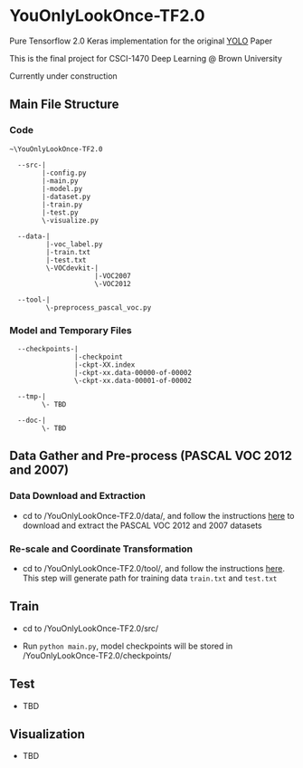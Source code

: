 # YouOnlyLookOnce-TF2.0
Pure Tensorflow 2.0 Keras implementation for the original [YOLO](https://arxiv.org/abs/1506.02640) Paper

This is the final project for CSCI-1470 Deep Learning @ Brown University

Currently under construction 

## Main File Structure
### Code
```
~\YouOnlyLookOnce-TF2.0

  --src-|
        |-config.py
        |-main.py
        |-model.py
        |-dataset.py
        |-train.py
        |-test.py
        \-visualize.py
        
  --data-|
         |-voc_label.py
         |-train.txt
         |-test.txt
         \-VOCdevkit-|
                     |-VOC2007
                     \-VOC2012
                     
  --tool-|
         \-preprocess_pascal_voc.py
```

### Model and Temporary Files
```
  --checkpoints-|
                |-checkpoint
                |-ckpt-XX.index
                |-ckpt-xx.data-00000-of-00002
                \-ckpt-xx.data-00001-of-00002
  
  --tmp-|
        \- TBD
  
  --doc-|
        \- TBD
```

## Data Gather and Pre-process (PASCAL VOC 2012 and 2007)

### Data Download and Extraction
* cd to /YouOnlyLookOnce-TF2.0/data/, and follow the instructions [here](https://github.com/LoveHRTF/YouOnlyLookOnce-TF2.0/blob/master/data/README.md) to download and extract the PASCAL VOC 2012 and 2007 datasets

### Re-scale and Coordinate Transformation
* cd to /YouOnlyLookOnce-TF2.0/tool/, and follow the instructions [here](https://github.com/LoveHRTF/YouOnlyLookOnce-TF2.0/blob/master/tool/README.md). This step will generate path for training data `train.txt` and `test.txt`

## Train

* cd to /YouOnlyLookOnce-TF2.0/src/

* Run `python main.py`, model checkpoints will be stored in /YouOnlyLookOnce-TF2.0/checkpoints/

## Test

* TBD

## Visualization

* TBD
